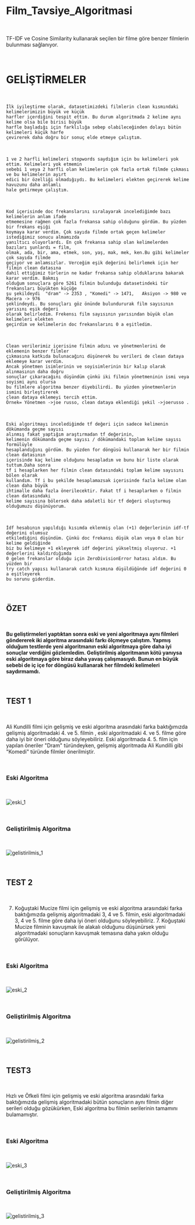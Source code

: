 # Film_Tavsiye_Algoritmasi

<br/>

TF-IDF ve Cosine Similarity kullanarak seçilen bir filme göre benzer filmlerin bulunması sağlanıyor.

<br/>

# GELİŞTİRMELER

<br/>

```
İlk iyileştirme olarak, datasetimizdeki filmlerin clean kısmındaki kelimelerimizin büyük ve küçük 
harfler içerdiğini tespit ettim. Bu durum algoritmada 2 kelime aynı kelime olsa bile birisi büyük 
harfle başladığı için farklılığa sebep olabileceğinden dolayı bütün kelimeleri küçük harfe 
çevirerek daha doğru bir sonuç elde etmeye çalıştım.
```

<br/>

```
1 ve 2 harfli kelimeleri stopwords saydığım için bu kelimeleri yok ettim. Kelimeleri yok etmemin 
sebebi 1 veya 2 harfli olan kelimelerin çok fazla ortak filmde çıkması ve bu kelimelerin ayırt 
edici bir özelliği olmadığıydı. Bu kelimeleri elekten geçirerek kelime havuzunu daha anlamlı 
hale getirmeye çalıştım.
```

<br/>

```
Kod içerisinde doc frekanslarını sıralayarak incelediğimde bazı kelimelerin anlam ifade 
etmemesine rağmen çok fazla frekansa sahip olduğunu gördüm. Bu yüzden bir frekans eşiği 
koymaya karar verdim. Çok sayıda filmde ortak geçen kelimeler istediğimiz sonucu almamızda 
yanıltıcı oluyorlardı. En çok frekansa sahip olan kelimelerden bazıları şunlardı = film, 
olmak, ada, bir, ama, etmek, son, yaş, mak, mek, ken.Bu gibi kelimeler çok sayıda filmde 
geçiyor ve anlamsızlar. Verceğim eşik değerini belirlemek için her filmin clean datasına 
dahil ettiğimiz türlerin ne kadar frekansa sahip olduklarına bakarak karar verdim. Bakmış 
olduğum sonuçlara göre 5261 filmin bulunduğu datasetindeki tür frekansları büyükten küçüğe 
şu şekildeydi  "dram" -> 2353 , "Komedi" -> 1471,   Aksiyon -> 980 ve Macera -> 976 
şeklindeydi. Bu sonuçları göz önünde bulundururak film sayısının yarısını eşik değeri 
olarak belirledim. Frekensı film sayısının yarısından büyük olan kelimeleri elekten 
geçirdim ve kelimelerin doc frekanslarını 0 a eşitledim.
```

<br/>

```
Clean verilerimiz içerisine filmin adını ve yönetmenlerini de eklemenin benzer filmler 
çıkmasına katkıda bulunacağını düşünerek bu verileri de clean dataya eklemeye karar verdim.
Ancak yönetmen isimlerinin ve soyisimlerinin bir kalıp olarak alınmasının daha doğru 
sonuçlar çıkaracağını düşündüm çünkü iki filmin yönetmeninin ismi veya soyismi aynı olursa 
bu filmlere algoritma benzer diyebilirdi. Bu yüzden yönetmenlerin ismini birleştirerek 
clean dataya eklemeyi tercih ettim.
Örnek= Yönetmen ->joe russo, clean dataya eklendiği şekil ->joerusso . 
```

<br/>

```
Eski algoritmayı incelediğimde tf değeri için sadece kelimenin dökümanda geçme sayısı 
alınmış fakat yaptığım araştırmadan tf değerinin,
kelimenin dökümanda geçme sayısı / dökümandaki toplam kelime sayısı formülüyle 
hesaplandığını gördüm. Bu yüzden for döngüsü kullanarak her bir filmin clean datasının 
içerisinde kaç kelime olduğunu hesapladım ve bunu bir liste olarak tuttum.Daha sonra 
tf i hesaplarken her filmin clean datasındaki toplam kelime sayısını bölen olarak 
kullandım. Tf i bu şekilde hesaplamazsak içerisinde fazla kelime olan clean daha büyük 
ihtimalle daha fazla önerilecektir. Fakat tf i hesaplarken o filmin clean datasındaki 
kelime sayısına bölersek daha adaletli bir tf değeri oluşturmuş olduğumuzu düşünüyorum.
```

<br/>

```
İdf hesabının yapıldığı kısımda eklenmiş olan (+1) değerlerinin idf-tf değerini olumsuz 
etkilediğini düşündüm. Çünkü doc frekansı düşük olan veya 0 olan bir kelime geldiğinde 
biz bu kelimeye +1 ekleyerek idf değerini yükseltmiş oluyoruz. +1 değerlerini kaldırdığımda 
0 gelen frekanslar olduğu için ZeroDivisionError hatası aldım. Bu yüzden bir 
try catch yapısı kullanarak catch kısmına düşüldüğünde idf değerini 0 a eşitleyerek 
bu sorunu giderdim.
```
<br/>

## ÖZET

<br/>

**Bu geliştirmeleri yaptıktan sonra eski ve yeni algoritmaya aynı filmleri göndererek iki algoritma arasındaki farkı ölçmeye çalıştım. Yapmış olduğum testlerde yeni algoritmanın eski algoritmaya göre daha iyi sonuçlar verdiğini gözlemledim. Geliştirilmiş algoritmanın kötü yanıysa eski algoritmaya göre biraz daha yavaş çalışmasıydı. Bunun en büyük sebebi de iç içe for döngüsü kullanarak her filmdeki kelimeleri saydırmamdı.**

<br/>

## TEST 1

<br/>

Ali Kundilli filmi için gelişmiş ve eski algoritma arasındaki farka baktığımızda gelişmiş algoritmadaki 4. ve 5. filmin  , eski algoritmadaki 4. ve 5. filme göre daha iyi bir öneri olduğunu söyleyebiliriz. Eski algoritmada 4. 5. film için yapılan öneriler "Dram" türündeyken, gelişmiş algoritmada Ali Kundilli gibi "Komedi"  türünde filmler önerilmiştir.

<br/>

### Eski Algoritma

<br/>

![eski_1](https://user-images.githubusercontent.com/77435563/198852219-e7f83514-7259-4ee9-bff5-683ffd3b1ed1.jpg)

<br/>

### Geliştirilmiş Algoritma

<br/>

![gelistirilmis_1](https://user-images.githubusercontent.com/77435563/198852266-b3fb2476-f380-405b-8a41-df0e828d6fbf.jpg)

<br/>

## TEST 2

<br/>

 7. Koğuştaki Mucize filmi için gelişmiş ve eski algoritma arasındaki farka baktığımızda gelişmiş algoritmadaki 3, 4 ve  5. filmin, eski algoritmadaki 3, 4 ve 5. filme göre daha iyi öneri olduğunu söyleyebiliriz. 7. Koğuştaki Mucize filminin kavuşmak ile alakalı olduğunu düşünürsek yeni algoritmadaki sonuçların kavuşmak temasına daha yakın olduğu görülüyor.

<br/>

### Eski Algoritma

<br/>

![eski_2](https://user-images.githubusercontent.com/77435563/198852364-aa297953-99dc-4a6a-99b8-18dd5402154b.jpg)

<br/>

### Geliştirilmiş Algoritma

<br/>

![gelistirilmiş_2](https://user-images.githubusercontent.com/77435563/198852380-4f8a680b-55df-48b1-a561-40cad0e8d631.jpg)

<br/>




## TEST3

<br/>

Hızlı ve Öfkeli filmi için gelişmiş ve eski algoritma arasındaki farka baktığımızda gelişmiş algoritmadaki bütün sonuçların aynı filmin diğer serileri olduğu gözükürken, Eski algoritma bu filmin serilerinin tamamını bulamamıştır.

<br/>

### Eski Algoritma

<br/>

![eski_3](https://user-images.githubusercontent.com/77435563/198852391-60043091-d860-4442-8179-7cecc86a9ddd.jpg)

<br/>

### Geliştirilmiş Algoritma

<br/>

![gelistirilmiş_3](https://user-images.githubusercontent.com/77435563/198852403-5e034f88-b282-4b3e-8d95-9d07b1ec5203.jpg)

<br/>


